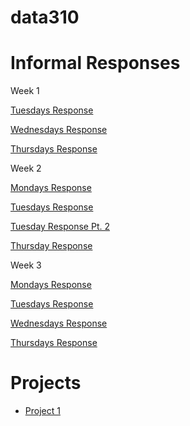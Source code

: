 # data310

# Informal Responses
Week 1

[Tuesdays Response](01tuesdayresponse.md)

[Wednesdays Response](wednesday07response.md)

[Thursdays Response](writeup01.md)
  
Week 2

[Mondays Response](Monday12Response.md)

[Tuesdays Response](13TuesdayResponse.md)

[Tuesday Response Pt. 2](14WednesdayResponse.md)

[Thursday Response](https://eanelson01.github.io/DATA310/mod2/thursday2.html)

Week 3

[Mondays Response](19MondayResponse.md)

[Tuesdays Response](20TuesdayResponse.md)

[Wednesdays Response](https://huatao-wm.github.io/data310/week3/wed3.html)

[Thursdays Response](22ThursdayResponse.md)

# Projects

-  [Project 1](project1.md)



